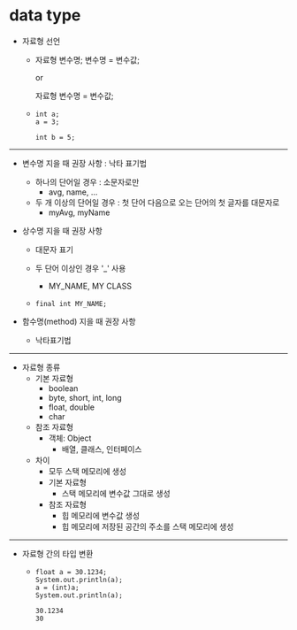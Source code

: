 # data type

- 자료형 선언

  - 자료형 변수명;
    변수명 = 변수값;

    or

    자료형 변수명 = 변수값;

  - ```
    int a;
    a = 3;
    
    int b = 5;
    ```

-----

- 변수명 지을 때 권장 사항 : 낙타 표기법

  - 하나의 단어일 경우 : 소문자로만
    - avg, name, ...
  - 두 개 이상의 단어일 경우 : 첫 단어 다음으로 오는 단어의 첫 글자를 대문자로
    - myAvg, myName

- 상수명 지을 때 권장 사항

  - 대문자 표기

  - 두 단어 이상인 경우 '_' 사용

    - MY_NAME, MY CLASS

  - ```
    final int MY_NAME;
    ```

- 함수명(method) 지을 때 권장 사항

  - 낙타표기법

-----

- 자료형 종류
  - 기본 자료형
    - boolean
    - byte, short, int, long
    - float, double
    - char
  - 참조 자료형
    - 객체: Object
      - 배열, 클래스, 인터페이스
  - 차이
    - 모두 스택 메모리에 생성
    - 기본 자료형
      - 스택 메모리에 변수값 그대로 생성
    - 참조 자료형
      - 힙 메모리에 변수값 생성
      - 힙 메모리에 저장된 공간의 주소를 스택 메모리에 생성

-----

- 자료형 간의 타입 변환

  - ```
    float a = 30.1234;
    System.out.println(a);
    a = (int)a;
    System.out.println(a);
    ```

    ```
    30.1234
    30
    ```

    